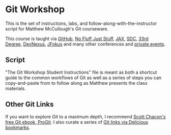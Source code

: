 # Git Workshop
This is the set of instructions, labs, and follow-along-with-the-instructor script for Matthew McCullough's Git courseware.

This course is taught via [GitHub](http://github.com/training/online), [No Fluff Just Stuff](), [JAX](http://jax.de/2011/speaker/), [SDC](http://www.scandevconf.se/2011/conference/speakers/matthew-mccullough/), [33rd Degree](http://33degree.org/talks.html), [DevNexus](http://www.devnexus.com/s/presentations;jsessionid=F59B3B58DD63C314B6E17772A56A54D4), [JFokus](http://www.jfokus.se/jfokus/page.jsp?id=traininggit) and many other conferences and [private events](http://ambientideas.com/training/).

## Script
"The Git Workshop Student Instructions" file is meant as both a shortcut guide to the common workflows of Git as well as a series of steps you can copy-and-paste from to follow along as Matthew presents the class materials.

## Other Git Links
If you want to explore Git to a maximum depth, I recommend [Scott Chacon's free Git ebook, ProGit](http://progit.org/). I also curate a series of [Git links via Delicious bookmarks](http://www.delicious.com/matthew.mccullough/git).